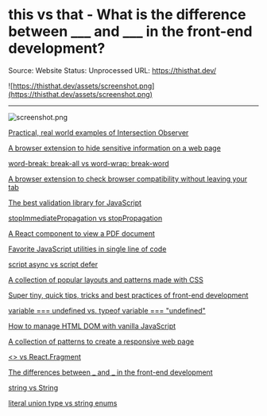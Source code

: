 # this vs that - What is the difference between ___ and ___ in the front-end development?

Source: Website
Status: Unprocessed
URL: https://thisthat.dev/

![https://thisthat.dev/assets/screenshot.png](https://thisthat.dev/assets/screenshot.png)

---

![screenshot.png](this%20vs%20that%20-%20What%20is%20the%20difference%20between%20___%20%20e057e804b2b343e9b918ad64d0ac46ff/screenshot.png)

[Practical, real world examples of Intersection Observer](https://intersectionobserver.io/)

[A browser extension to hide sensitive information on a web page](https://blur.page/)

[word-break: break-all vs word-wrap: break-word](https://thisthat.dev/word-break-break-all-vs-word-wrap-break-word/)

[A browser extension to check browser compatibility without leaving your tab](https://checkbrowsers.support/)

[The best validation library for JavaScript](https://formvalidation.io/)

[stopImmediatePropagation vs stopPropagation](https://thisthat.dev/stop-immediate-propagation-vs-stop-propagation/)

[A React component to view a PDF document](https://react-pdf-viewer.dev/)

[Favorite JavaScript utilities in single line of code](https://1loc.dev/)

[script async vs script defer](https://thisthat.dev/script-async-vs-script-defer/)

[A collection of popular layouts and patterns made with CSS](https://csslayout.io/)

[Super tiny, quick tips, tricks and best practices of front-end development](https://getfrontend.tips/)

[variable === undefined vs. typeof variable === "undefined"](https://thisthat.dev/variable-undefined-vs-typeof-variable-undefined/)

[How to manage HTML DOM with vanilla JavaScript](https://htmldom.dev/)

[A collection of patterns to create a responsive web page](https://responsive.page/)

[<> vs React.Fragment](https://thisthat.dev/react-fragment-shorthand-vs-longhand/)

[The differences between _ and _ in the front-end development](https://thisthat.dev/)

[string vs String](https://thisthat.dev/string-vs-string/)

[literal union type vs string enums](https://thisthat.dev/literal-union-type-vs-string-enums/)